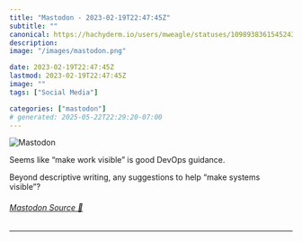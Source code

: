 ```yaml
---
title: "Mastodon - 2023-02-19T22:47:45Z"
subtitle: ""
canonical: https://hachyderm.io/users/mweagle/statuses/109893836154524342
description:
image: "/images/mastodon.png"

date: 2023-02-19T22:47:45Z
lastmod: 2023-02-19T22:47:45Z
image: ""
tags: ["Social Media"]

categories: ["mastodon"]
# generated: 2025-05-22T22:29:20-07:00
---
```

![Mastodon](/images/mastodon.png)

<p>Seems like “make work visible” is good DevOps guidance. </p><p>Beyond descriptive writing, any suggestions to help “make systems visible”?</p>


###### [Mastodon Source 🐘](https://hachyderm.io/@mweagle/109893836154524342)

___

